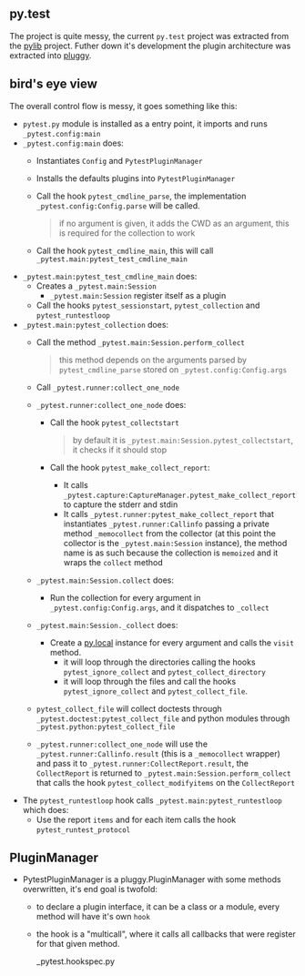 ## py.test

The project is quite messy, the current `py.test` project was extracted
from the [pylib](https://pylib.readthedocs.org/) project. Futher down
it's development the plugin architecture was extracted into 
[pluggy](https://github.com/hpk42/pluggy/).

## bird's eye view

The overall control flow is messy, it goes something like this:

- `pytest.py` module is installed as a entry point, it imports and runs
  `_pytest.config:main`
- `_pytest.config:main` does:
  - Instantiates `Config` and `PytestPluginManager`
  - Installs the defaults plugins into `PytestPluginManager`
  - Call the hook `pytest_cmdline_parse`, the implementation `_pytest.config:Config.parse` will be called.
  
    > if no argument is given, it adds the CWD as an argument, this is required for the collection to work
  
  - Call the hook `pytest_cmdline_main`, this will call `_pytest.main:pytest_test_cmdline_main`
- `_pytest.main:pytest_test_cmdline_main` does:
  - Creates a `_pytest.main:Session`
    - `_pytest.main:Session` register itself as a plugin
  - Call the hooks `pytest_sessionstart`, `pytest_collection` and `pytest_runtestloop`
- `_pytest.main:pytest_collection` does:
  - Call the method `_pytest.main:Session.perform_collect`
  
    > this method depends on the arguments parsed by `pytest_cmdline_parse` stored on `_pytest.config:Config.args`
  
  - Call `_pytest.runner:collect_one_node`
  - `_pytest.runner:collect_one_node` does:
    - Call the hook `pytest_collectstart`
    
      > by default it is `_pytest.main:Session.pytest_collectstart`, it checks if it should stop
      
    - Call the hook `pytest_make_collect_report`:
      - It calls `_pytest.capture:CaptureManager.pytest_make_collect_report` to capture the stderr and stdin
      - It calls `_pytest.runner:pytest_make_collect_report` that instantiates `_pytest.runner:Callinfo`
        passing a private method `_memocollect` from the collector (at this point the collector is the
        `_pytest.main:Session` instance), the method name is as such because the collection is `memoized`
        and it wraps the `collect` method
  - `_pytest.main:Session.collect` does:
    - Run the collection for every argument in `_pytest.config:Config.args`, and it dispatches to `_collect`
  - `_pytest.main:Session._collect` does:  
    - Create a [py.local](https://pylib.readthedocs.org/en/latest/path.html#py-path-local-local-file-system-path)
      instance for every argument and calls the `visit` method.
      - it will loop through the directories calling the hooks `pytest_ignore_collect` and `pytest_collect_directory`
      - it will loop through the files and call the hooks `pytest_ignore_collect` and `pytest_collect_file`.
  
  - `pytest_collect_file` will collect doctests through `_pytest.doctest:pytest_collect_file` and python modules through
    `_pytest.python:pytest_collect_file`
    
  - `_pytest.runner:collect_one_node` will use the `_pytest.runner:Callinfo.result` (this is a `_memocollect` wrapper)
    and pass it to `_pytest.runner:CollectReport.result`, the `CollectReport` is returned to
    `_pytest.main:Session.perform_collect` that calls the hook `pytest_collect_modifyitems` on the `CollectReport`
- The `pytest_runtestloop` hook calls `_pytest.main:pytest_runtestloop` which does:
  - Use the report `items` and for each item calls the hook `pytest_runtest_protocol`
  
## PluginManager

- PytestPluginManager is a pluggy.PluginManager with some methods
  overwritten, it's end goal is twofold:

  - to declare a plugin interface, it can be a class or a module, every
    method will have it's own `hook`
  - the hook is a "multicall", where it calls all callbacks that were register
    for that given method.
    
     _pytest.hookspec.py
